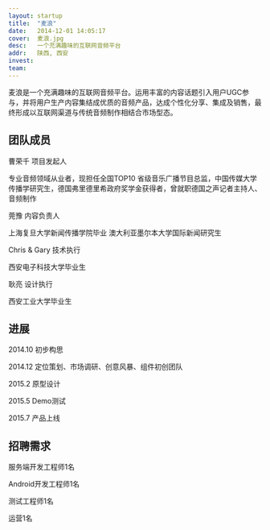 ```yaml
---
layout: startup
title:  "麦浪"
date:   2014-12-01 14:05:17
cover:	麦浪.jpg
desc:	一个充满趣味的互联网音频平台
addr:	陕西, 西安
invest:	
team:	
---
```


麦浪是一个充满趣味的互联网音频平台。运用丰富的内容话题引入用户UGC参与，并将用户生产内容集结成优质的音频产品，达成个性化分享、集成及销售，最终形成以互联网渠道与传统音频制作相结合市场型态。

## 团队成员

曹荣千 项目发起人

专业音频领域从业者，现担任全国TOP10 省级音乐广播节目总监，中国传媒大学传播学研究生，德国弗里德里希政府奖学金获得者，曾就职德国之声记者主持人、音频制作

莞豫 内容负责人

上海复旦大学新闻传播学院毕业
澳大利亚墨尔本大学国际新闻研究生

Chris & Gary 技术执行

西安电子科技大学毕业生

耿亮 设计执行

西安工业大学毕业生

## 进展

2014.10 初步构思

2014.12 定位策划、市场调研、创意风暴、组件初创团队

2015.2 原型设计

2015.5 Demo测试

2015.7 产品上线

## 招聘需求

服务端开发工程师1名

Android开发工程师1名

测试工程师1名

运营1名